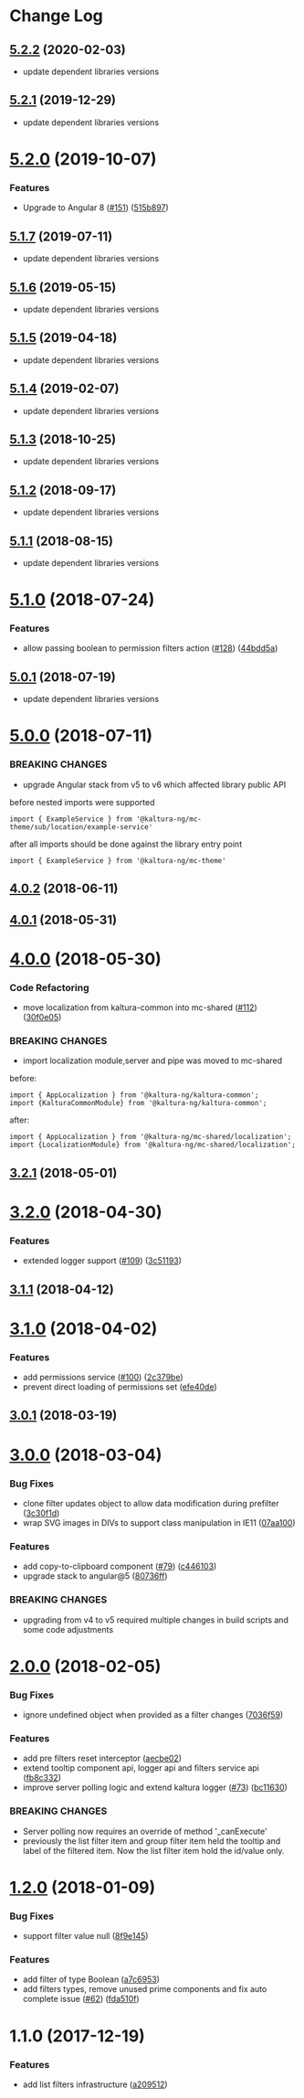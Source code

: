 # Change Log
<a name="5.2.2"></a>
## [5.2.2](https://github.com/kaltura/kaltura-ng/compare/@kaltura-ng/mc-shared@5.2.1...5.2.2) (2020-02-03)

* update dependent libraries versions


<a name="5.2.1"></a>
## [5.2.1](https://github.com/kaltura/kaltura-ng/compare/@kaltura-ng/mc-shared@5.2.0...5.2.1) (2019-12-29)

* update dependent libraries versions


<a name="5.2.0"></a>
# [5.2.0](https://github.com/kaltura/kaltura-ng/compare/@kaltura-ng/mc-shared@5.1.7...5.2.0) (2019-10-07)


### Features

* Upgrade to Angular 8 ([#151](https://github.com/kaltura/kaltura-ng/issues/151)) ([515b897](https://github.com/kaltura/kaltura-ng/commit/515b897))


<a name="5.1.7"></a>
## [5.1.7](https://github.com/kaltura/kaltura-ng/compare/@kaltura-ng/mc-shared@5.1.6...5.1.7) (2019-07-11)

* update dependent libraries versions


<a name="5.1.6"></a>
## [5.1.6](https://github.com/kaltura/kaltura-ng/compare/@kaltura-ng/mc-shared@5.1.5...5.1.6) (2019-05-15)

* update dependent libraries versions


<a name="5.1.5"></a>
## [5.1.5](https://github.com/kaltura/kaltura-ng/compare/@kaltura-ng/mc-shared@5.1.4...5.1.5) (2019-04-18)

* update dependent libraries versions


<a name="5.1.4"></a>
## [5.1.4](https://github.com/kaltura/kaltura-ng/compare/@kaltura-ng/mc-shared@5.1.3...5.1.4) (2019-02-07)

* update dependent libraries versions


<a name="5.1.3"></a>
## [5.1.3](https://github.com/kaltura/kaltura-ng/compare/@kaltura-ng/mc-shared@5.1.2...5.1.3) (2018-10-25)

* update dependent libraries versions


<a name="5.1.2"></a>
## [5.1.2](https://github.com/kaltura/kaltura-ng/compare/@kaltura-ng/mc-shared@5.1.1...5.1.2) (2018-09-17)

* update dependent libraries versions


<a name="5.1.1"></a>
## [5.1.1](https://github.com/kaltura/kaltura-ng/compare/@kaltura-ng/mc-shared@5.1.0...5.1.1) (2018-08-15)

* update dependent libraries versions


<a name="5.1.0"></a>
# [5.1.0](https://github.com/kaltura/kaltura-ng/compare/@kaltura-ng/mc-shared@5.0.1...5.1.0) (2018-07-24)


### Features

* allow passing boolean to permission filters action ([#128](https://github.com/kaltura/kaltura-ng/issues/128)) ([44bdd5a](https://github.com/kaltura/kaltura-ng/commit/44bdd5a))


<a name="5.0.1"></a>
## [5.0.1](https://github.com/kaltura/kaltura-ng/compare/@kaltura-ng/mc-shared@5.0.0...5.0.1) (2018-07-19)

* update dependent libraries versions


<a name="5.0.0"></a>
# [5.0.0](https://github.com/kaltura/kaltura-ng/compare/@kaltura-ng/mc-shared@4.0.2...5.0.0) (2018-07-11)

### BREAKING CHANGES

* upgrade Angular stack from v5 to v6 which affected library public API

before
nested imports were supported
```
import { ExampleService } from '@kaltura-ng/mc-theme/sub/location/example-service'
```

after
all imports should be done against the library entry point
```
import { ExampleService } from '@kaltura-ng/mc-theme'
```


<a name="4.0.2"></a>
## [4.0.2](https://github.com/kaltura/kaltura-ng/compare/@kaltura-ng/mc-shared@4.0.1...@kaltura-ng/mc-shared@4.0.2) (2018-06-11)




<a name="4.0.1"></a>
## [4.0.1](https://github.com/kaltura/kaltura-ng/compare/@kaltura-ng/mc-shared@4.0.0...@kaltura-ng/mc-shared@4.0.1) (2018-05-31)




<a name="4.0.0"></a>
# [4.0.0](https://github.com/kaltura/kaltura-ng/compare/@kaltura-ng/mc-shared@3.2.1...@kaltura-ng/mc-shared@4.0.0) (2018-05-30)


### Code Refactoring

* move localization from kaltura-common into mc-shared ([#112](https://github.com/kaltura/kaltura-ng/issues/112)) ([30f0e05](https://github.com/kaltura/kaltura-ng/commit/30f0e05))


### BREAKING CHANGES

* import localization module,server and pipe was moved to mc-shared

before:
```
import { AppLocalization } from '@kaltura-ng/kaltura-common';
import {KalturaCommonModule} from '@kaltura-ng/kaltura-common';
```
after:
```
import { AppLocalization } from '@kaltura-ng/mc-shared/localization';
import {LocalizationModule} from '@kaltura-ng/mc-shared/localization';
```




<a name="3.2.1"></a>
## [3.2.1](https://github.com/kaltura/kaltura-ng/compare/@kaltura-ng/mc-shared@3.2.0...@kaltura-ng/mc-shared@3.2.1) (2018-05-01)




<a name="3.2.0"></a>
# [3.2.0](https://github.com/kaltura/kaltura-ng/compare/@kaltura-ng/mc-shared@3.1.1...@kaltura-ng/mc-shared@3.2.0) (2018-04-30)


### Features

* extended logger support ([#109](https://github.com/kaltura/kaltura-ng/issues/109)) ([3c51193](https://github.com/kaltura/kaltura-ng/commit/3c51193))




<a name="3.1.1"></a>
## [3.1.1](https://github.com/kaltura/kaltura-ng/compare/@kaltura-ng/mc-shared@3.1.0...@kaltura-ng/mc-shared@3.1.1) (2018-04-12)




<a name="3.1.0"></a>
# [3.1.0](https://github.com/kaltura/kaltura-ng/compare/@kaltura-ng/mc-shared@3.0.1...@kaltura-ng/mc-shared@3.1.0) (2018-04-02)


### Features

* add permissions service ([#100](https://github.com/kaltura/kaltura-ng/issues/100)) ([2c379be](https://github.com/kaltura/kaltura-ng/commit/2c379be))
* prevent direct loading of permissions set ([efe40de](https://github.com/kaltura/kaltura-ng/commit/efe40de))




<a name="3.0.1"></a>
## [3.0.1](https://github.com/kaltura/kaltura-ng/compare/@kaltura-ng/mc-shared@3.0.0...@kaltura-ng/mc-shared@3.0.1) (2018-03-19)




<a name="3.0.0"></a>
# [3.0.0](https://github.com/kaltura/kaltura-ng/compare/@kaltura-ng/mc-shared@2.0.0...@kaltura-ng/mc-shared@3.0.0) (2018-03-04)


### Bug Fixes

* clone filter updates object to allow data modification during prefilter ([3c30f1d](https://github.com/kaltura/kaltura-ng/commit/3c30f1d))
* wrap SVG images in DIVs to support class manipulation in IE11 ([07aa100](https://github.com/kaltura/kaltura-ng/commit/07aa100))


### Features

* add copy-to-clipboard component ([#79](https://github.com/kaltura/kaltura-ng/issues/79)) ([c446103](https://github.com/kaltura/kaltura-ng/commit/c446103))
* upgrade stack to angular@5 ([80736ff](https://github.com/kaltura/kaltura-ng/commit/80736ff))


### BREAKING CHANGES

* upgrading from v4 to v5 required multiple changes in build scripts and some code adjustments




<a name="2.0.0"></a>
# [2.0.0](https://github.com/kaltura/kaltura-ng/compare/@kaltura-ng/mc-shared@1.2.0...@kaltura-ng/mc-shared@2.0.0) (2018-02-05)


### Bug Fixes

* ignore undefined object when provided as a filter changes ([7036f59](https://github.com/kaltura/kaltura-ng/commit/7036f59))


### Features

* add pre filters reset interceptor ([aecbe02](https://github.com/kaltura/kaltura-ng/commit/aecbe02))
* extend tooltip component api, logger api and filters service api ([fb8c332](https://github.com/kaltura/kaltura-ng/commit/fb8c332))
* improve server polling logic and extend kaltura logger ([#73](https://github.com/kaltura/kaltura-ng/issues/73)) ([bc11630](https://github.com/kaltura/kaltura-ng/commit/bc11630))


### BREAKING CHANGES

* Server polling now requires an override of method '_canExecute'
* previously the list filter item and group filter item held the tooltip and label of the filtered item. Now the list filter item hold the id/value only.




<a name="1.2.0"></a>
# [1.2.0](https://github.com/kaltura/kaltura-ng/compare/@kaltura-ng/mc-shared@1.1.0...@kaltura-ng/mc-shared@1.2.0) (2018-01-09)


### Bug Fixes

* support filter value null ([8f9e145](https://github.com/kaltura/kaltura-ng/commit/8f9e145))


### Features

* add filter of type Boolean ([a7c6953](https://github.com/kaltura/kaltura-ng/commit/a7c6953))
* add filters types, remove unused prime components and fix auto complete issue ([#62](https://github.com/kaltura/kaltura-ng/issues/62)) ([fda510f](https://github.com/kaltura/kaltura-ng/commit/fda510f))




<a name="1.1.0"></a>
# 1.1.0 (2017-12-19)


### Features

* add list filters infrastructure ([a209512](https://github.com/kaltura/kaltura-ng/commit/a209512))
